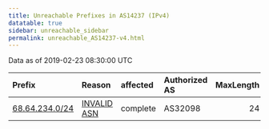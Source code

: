 ```yaml
---
title: Unreachable Prefixes in AS14237 (IPv4)
datatable: true
sidebar: unreachable_sidebar
permalink: unreachable_AS14237-v4.html
---
```


Data as of 2019-02-23 08:30:00 UTC


<div class="datatable-begin"></div>

| Prefix                                                 | Reason                                                                                                | affected   | Authorized AS   |   MaxLength | Anchor                           |   unreachable /24s |
|:-------------------------------------------------------|:------------------------------------------------------------------------------------------------------|:-----------|:----------------|------------:|:---------------------------------|-------------------:|
| [68.64.234.0/24](https://stat.ripe.net/68.64.234.0/24) | [INVALID ASN](https://rpki-validator.ripe.net/announcement-preview?asn=AS14237&prefix=68.64.234.0/24) | complete   | AS32098         |          24 | [ARIN](unreachable_ARIN-v4.html) |                  1 |

<div class="datatable-end"></div>